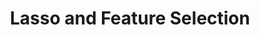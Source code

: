 ---
layout: post
title: Lasso and Feature Selection
lecture: L08-regReview
lectureVersion: 
extraContent: L07-feaSelc
notes: <a href="https://web.stanford.edu/~hastie/TALKS/enet_talk.pdf"> Elastic paper </a>
tags:
- 2Regression
- Optimization
- Regularization
- DimenReduct
- ModelSelection
---